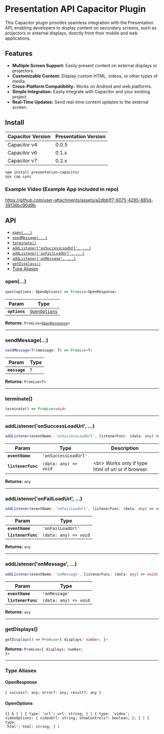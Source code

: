 # Presentation API Capacitor Plugin
This Capacitor plugin provides seamless integration with the Presentation API, enabling developers to display content on secondary screens, such as projectors or external displays, directly from their mobile and web applications.

## Features
* **Multiple Screen Support:** Easily present content on external displays or projectors.
* **Customizable Content:** Display custom HTML, videos, or other types of media.
* **Cross-Platform Compatibility:** Works on Android and web platforms.
* **Simple Integration:** Easily integrate with Capacitor and your existing project.
* **Real-Time Updates:** Send real-time content updates to the external screen.

## Install

| Capacitor Version |Presentation Version|
| ------------- | ----------------------------------------------------------- |
| Capacitor v4  |  0.0.5|
| Capacitor v6  |  0.1.x|
| Capacitor v7  |  0.2.x|


```bash
npm install presentation-capacitor
npx cap sync
```

### Example Video (Example App included in repo)


https://github.com/user-attachments/assets/a2dbb1f7-6075-4285-885d-39136bc90d9b




## API

<docgen-index>

* [`open(...)`](#open)
* [`sendMessage(...)`](#sendmessage)
* [`terminate()`](#terminate)
* [`addListener('onSuccessLoadUrl', ...)`](#addlisteneronsuccessloadurl-)
* [`addListener('onFailLoadUrl', ...)`](#addlisteneronfailloadurl-)
* [`addListener('onMessage', ...)`](#addlisteneronmessage-)
* [`getDisplays()`](#getdisplays)
* [Type Aliases](#type-aliases)

</docgen-index>

<docgen-api>
<!--Update the source file JSDoc comments and rerun docgen to update the docs below-->

### open(...)

```typescript
open(options: OpenOptions) => Promise<OpenResponse>
```

| Param         | Type                                                |
| ------------- | --------------------------------------------------- |
| **`options`** | <code><a href="#openoptions">OpenOptions</a></code> |

**Returns:** <code>Promise&lt;<a href="#openresponse">OpenResponse</a>&gt;</code>

--------------------


### sendMessage(...)

```typescript
sendMessage<T>(message: T) => Promise<T>
```

| Param         | Type           |
| ------------- | -------------- |
| **`message`** | <code>T</code> |

**Returns:** <code>Promise&lt;T&gt;</code>

--------------------


### terminate()

```typescript
terminate() => Promise<void>
```

--------------------


### addListener('onSuccessLoadUrl', ...)

```typescript
addListener(eventName: 'onSuccessLoadUrl', listenerFunc: (data: any) => void) => any
```

| Param              | Type                                | Description                                             |
| ------------------ | ----------------------------------- | ------------------------------------------------------- |
| **`eventName`**    | <code>'onSuccessLoadUrl'</code>     |                                                         |
| **`listenerFunc`** | <code>(data: any) =&gt; void</code> | &lt;br&gt; Works only if type html of url or if browser |

**Returns:** <code>any</code>

--------------------


### addListener('onFailLoadUrl', ...)

```typescript
addListener(eventName: 'onFailLoadUrl', listenerFunc: (data: any) => void) => any
```

| Param              | Type                                |
| ------------------ | ----------------------------------- |
| **`eventName`**    | <code>'onFailLoadUrl'</code>        |
| **`listenerFunc`** | <code>(data: any) =&gt; void</code> |

**Returns:** <code>any</code>

--------------------


### addListener('onMessage', ...)

```typescript
addListener(eventName: 'onMessage', listenerFunc: (data: any) => void) => any
```

| Param              | Type                                |
| ------------------ | ----------------------------------- |
| **`eventName`**    | <code>'onMessage'</code>            |
| **`listenerFunc`** | <code>(data: any) =&gt; void</code> |

**Returns:** <code>any</code>

--------------------


### getDisplays()

```typescript
getDisplays() => Promise<{ displays: number; }>
```

**Returns:** <code>Promise&lt;{ displays: number; }&gt;</code>

--------------------


### Type Aliases


#### OpenResponse

<code>{ success?: any; error?: any; result?: any }</code>


#### OpenOptions

<code>{} & ( | { type: 'url'; url: string; } | { type: 'video'; videoOptions: { videoUrl: string; showControls?: boolean; }; } | { type: 'html'; html: string; } )</code>

</docgen-api>
